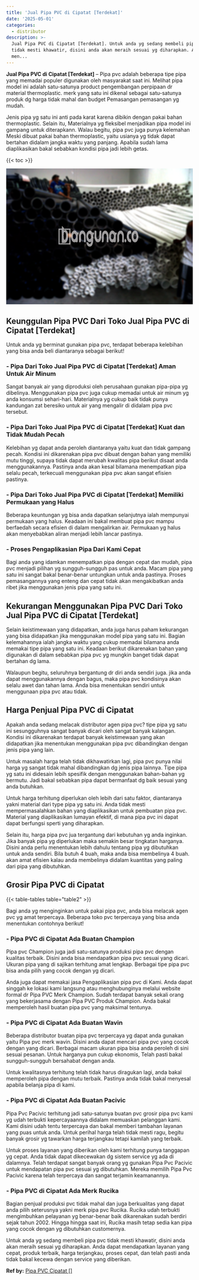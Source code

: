 ```yaml
---
title: 'Jual Pipa PVC di Cipatat [Terdekat]'
date: '2025-05-01'
categories:
  - distributor
description: >-
  Jual Pipa PVC di Cipatat [Terdekat]. Untuk anda yg sedang membeli pipa pvc
  tidak mesti khawatir, disini anda akan meraih sesuai yg diharapkan. Anda dapat
  men...
---
```


**Jual Pipa PVC di Cipatat \[Terdekat\]** – Pipa pvc adalah beberapa tipe pipa yang memadai populer digunakan oleh masyarakat saat ini. Melihat pipa model ini adalah satu-satunya product pengembangan perpipaan dr material thermoplastic. merk yang satu ini dikenal sebagai satu-satunya produk dg harga tidak mahal dan budget Pemasangan pemasangan yg mudah.

Jenis pipa yg satu ini anti pada karat karena dibikin dengan pakai bahan thermoplastic. Selain itu, Materialnya yg fleksibel menjadikan pipa model ini gampang untuk diterapkann. Walau begitu, pipa pvc juga punya kelemahan Meski dibuat pakai bahan thermoplastic, yaitu usianya yg tidak dapat bertahan didalam jangka waktu yang panjang. Apabila sudah lama diaplikasikan bakal sebabkan kondisi pipa jadi lebih getas.

{{< toc >}}

![Jual Pipa PVC di Cipatat [Terdekat]](/images/jaul-pipa-pvc-10.png)

## Keunggulan Pipa PVC Dari Toko Jual Pipa PVC di Cipatat \[Terdekat\]

Untuk anda yg berminat gunakan pipa pvc, terdapat beberapa kelebihan yang bisa anda beli diantaranya sebagai berikut!

### \- Pipa Dari Toko Jual Pipa PVC di Cipatat \[Terdekat\] Aman Untuk Air Minum

Sangat banyak air yang diproduksi oleh perusahaan gunakan pipa-pipa yg dibelinya. Menggunakan pipa pvc juga cukup memadai untuk air minum yg anda konsumsi sehari-hari. Materialnya yg cukup baik tidak punya kandungan zat beresiko untuk air yang mengalir di didalam pipa pvc tersebut.

### \- Pipa Dari Toko Jual Pipa PVC di Cipatat \[Terdekat\] Kuat dan Tidak Mudah Pecah

Kelebihan yg dapat anda peroleh diantaranya yaitu kuat dan tidak gampang pecah. Kondisi ini dikarenakan pipa pvc dibuat dengan bahan yang memiliki mutu tinggi, supaya tidak dapat merubah kwalitas pipa berikut disaat anda menggunakannya. Pastinya anda akan kesal bilamana menempatkan pipa selalu pecah, terkecuali menggunakan pipa pvc akan sangat efisien pastinya.

### \- Pipa Dari Toko Jual Pipa PVC di Cipatat \[Terdekat\] Memiliki Permukaan yang Halus

Beberapa keuntungan yg bisa anda dapatkan selanjutnya ialah mempunyai permukaan yang halus. Keadaan ini bakal membuat pipa pvc mampu berfaedah secara efisien di dalam mengalirkan air. Permukaan yg halus akan menyebabkan aliran menjadi lebih lancar pastinya.

### \- Proses Pengaplikasian Pipa Dari Kami Cepat

Bagi anda yang idamkan menempatkan pipa dengan cepat dan mudah, pipa pvc menjadi pilihan yg sungguh-sungguh pas untuk anda. Macam pipa yang satu ini sangat bakal benar-benar untungkan untuk anda pastinya. Proses pemasangannya yang enteng dan cepat tidak akan mengakibatkan anda ribet jika menggunakan jenis pipa yang satu ini.

## Kekurangan Menggunakan Pipa PVC Dari Toko Jual Pipa PVC di Cipatat \[Terdekat\]

Selain keistimewaan yang didapatkan, anda juga harus paham kekurangan yang bisa didapatkan jika menggunakan model pipa yang satu ini. Bagian kelemahannya ialah jangka waktu yang cukup memadai bilamana anda memakai tipe pipa yang satu ini. Keadaan berikut dikarenakan bahan yang digunakan di dalam sebabkan pipa pvc yg mungkin banget tidak dapat bertahan dg lama.

Walaupun begitu, seluruhnya bergantung dr diri anda sendiri juga. jika anda dapat menggunakannya dengan bagus, maka pipa pvc kondisinya akan selalu awet dan tahan lama. Anda bisa menentukan sendiri untuk menggunaan pipa pvc atau tidak.

## Harga Penjual Pipa PVC di Cipatat

Apakah anda sedang melacak distributor agen pipa pvc? tipe pipa yg satu ini sesungguhnya sangat banyak dicari oleh sangat banyak kalangan. Kondisi ini dikarenakan terdapat banyak keistimewaan yang akan didapatkan jika menentukan menggunakan pipa pvc dibandingkan dengan jenis pipa yang lain.

Untuk masalah harga telah tidak dikhawatirkan lagi, pipa pvc punya nilai harga yg sangat tidak mahal dibandingkan dg jenis pipa lainnya. Tipe pipa yg satu ini didesain lebih spesifik dengan menggunakan bahan-bahan yg bermutu. Jadi bakal sebabkan pipa dapat bermanfaat dg baik sesuai yang anda butuhkan.

Untuk harga terhitung diperlukan oleh lebih dari satu faktor, diantaranya yakni material dari type pipa yg satu ini. Anda tidak mesti mempermasalahkan bahan yang diaplikasikan untuk pembuatan pipa pvc. Material yang diaplikasikan lumayan efektif, di mana pipa pvc ini dapat dapat berfungsi sperti yang diharapkan.

Selain itu, harga pipa pvc jua tergantung dari kebutuhan yg anda inginkan. Jika banyak pipa yg diperlukan maka semakin besar tingkatan harganya. Disini anda perlu menentukan lebih dahulu tentang pipa yg dibutuhkan untuk anda sendiri. Bila butuh 4 buah, maka anda bisa membelinya 4 buah. akan amat efisien kalau anda membelinya didalam kuantitas yang paling dari pipa yang dibutuhkan.

## Grosir Pipa PVC di Cipatat

{{< table-tables table="table2" >}}

Bagi anda yg menginginkan untuk pakai pipa pvc, anda bisa melacak agen pvc yg amat terpercaya. Beberapa toko pvc terpercaya yang bisa anda menentukan contohnya berikut!

### \- Pipa PVC di Cipatat Ada Buatan Champion

Pipa pvc Champion juga jadi satu-satunya produksi pipa pvc dengan kualitas terbaik. Disini anda bisa mendapatkan pipa pvc sesuai yang dicari. Ukuran pipa yang di sajikan terhitung amat lengkap. Berbagai tipe pipa pvc bisa anda pilih yang cocok dengan yg dicari.

Anda juga dapat memakai jasa Pengaplikasian pipa pvc di Kami. Anda dapat singgah ke lokasi kami langsung atau menghubunginya melalui website formal dr Pipa PVC Merk Champion. Sudah terdapat banyak sekali orang yang bekerjasama dengan Pipa PVC Produk Champion. Anda bakal memperoleh hasil buatan pipa pvc yang maksimal tentunya.

### \- Pipa PVC di Cipatat Ada Buatan Wavin

Beberapa distributor buatan pipa pvc terpercaya yg dapat anda gunakan yaitu Pipa pvc merk wavin. Disini anda dapat mencari pipa pvc yang cocok dengan yang dicari. Berbagai macam ukuran pipa bisa anda peroleh di sini sesuai pesanan. Untuk harganya pun cukup ekonomis, Telah pasti bakal sungguh-sungguh bersahabat dengan anda.

Untuk kwalitasnya terhitung telah tidak harus diragukan lagi, anda bakal memperoleh pipa dengan mutu terbaik. Pastinya anda tidak bakal menyesal apabila belanja pipa di kami.

### \- Pipa PVC di Cipatat Ada Buatan Pacivic

Pipa Pvc Pacivic terhitung jadi satu-satunya buatan pvc grosir pipa pvc kami yg udah terbukti kepercayaannya didalam memuaskan pelanggan kami. Kami disini udah tentu terpercaya dan bakal memberi tambahan layanan yang puas untuk anda. Untuk perihal harga telah tidak mesti ragu, begitu banyak grosir yg tawarkan harga terjangkau tetapi kamilah yang terbaik.

Untuk proses layanan yang diberikan oleh kami terhitung punya tanggapan yg cepat. Anda tidak dapat dikecewakan dg sistem service yg ada di dalamnya. Telah terdapat sangat banyak orang yg gunakan Pipa Pvc Pacivic untuk mendapatan pipa pvc sesuai yg dibutuhkan. Mereka memilih Pipa Pvc Pacivic karena telah terpercaya dan sangat terjamin keamanannya.

### \- Pipa PVC di Cipatat Ada Merk Rucika

Bagian penjual produksi pvc tidak mahal dan juga berkualitas yang dapat anda pilih seterusnya yakni merk pipa pvc Rucika. Rucika udah terbukti mengimbuhkan pelayanan yg benar-benar baik dikarenakan sudah berdiri sejak tahun 2002. Hingga hingga saat ini, Rucika masih tetap sedia kan pipa yang cocok dengan yg dibutuhkan customernya.

Untuk anda yg sedang membeli pipa pvc tidak mesti khawatir, disini anda akan meraih sesuai yg diharapkan. Anda dapat mendapatkan layanan yang cepat, produk terbaik, harga terjangkau, proses cepat, dan telah pasti anda tidak bakal kecewa dengan service yang diberikan.

**Ref by:** [Pipa PVC Cipatat []](https://id.wikipedia.org/wiki/Pipa)

